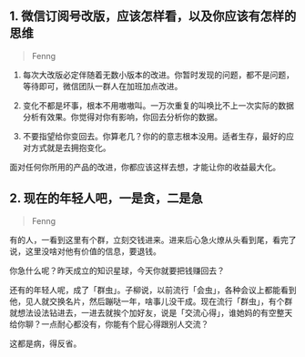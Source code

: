 ## 1. 微信订阅号改版，应该怎样看，以及你应该有怎样的思维
> Fenng

1. 每次大改版必定伴随着无数小版本的改进。你暂时发现的问题，都不是问题，等待即可，微信团队一群人在加班加点改进。

2. 变化不都是坏事，根本不用嗷嗷叫。一万次重复的叫唤比不上一次实际的数据分析有效果。你觉得对你有影响，你回去分析你的数据。

3. 不要指望给你变回去。你算老几？你的的意志根本没用。适者生存，最好的应对方式就是去拥抱变化。

面对任何你所用的产品的改进，你都应该这样去想，才能让你的收益最大化。

## 2. 现在的年轻人吧，一是贪，二是急
> Fenng

有的人，一看到这里有个群，立刻交钱进来。进来后心急火燎从头看到尾，看完了说，这里没啥对他有价值的信息，要退钱。

你急什么呢？昨天成立的知识星球，今天你就要把钱赚回去？

还有的年轻人呢，成了「群虫」。子柳说，以前流行「会虫」，各种会议上都能看到他，见人就交换名片，然后蹦哒一年，啥事儿没干成。现在流行「群虫」，有个群就想法设法钻进去，一进去就挨个加好友，说是「交流心得」，谁她妈的有空整天给你聊？一点耐心都没有，你能有个屁心得跟别人交流？

这都是病，得反省。

